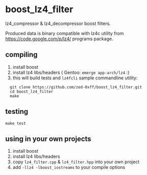 boost_lz4_filter
================

lz4_compressor &amp; lz4_decompressor boost filters.

Produced data is binary compatible with lz4c utility from https://code.google.com/p/lz4/ programs package.

compiling
---------

1. install boost
2. install lz4 libs/headers ( Gentoo: `emerge app-arch/lz4` :)
3. this will build tests and `lz4fcli` sample commandline utility:
```
  git clone https://github.com/zed-0xff/boost_lz4_filter.git
  cd boost_lz4_filter
  make
```

testing
-------
```
make test
```

using in your own projects
--------------------------
1. install boost
2. install lz4 libs/headers
3. copy `lz4_filter.cpp` & `lz4_filter.hpp` into your own project
4. add `-llz4 -lboost_iostreams` to your compile options
